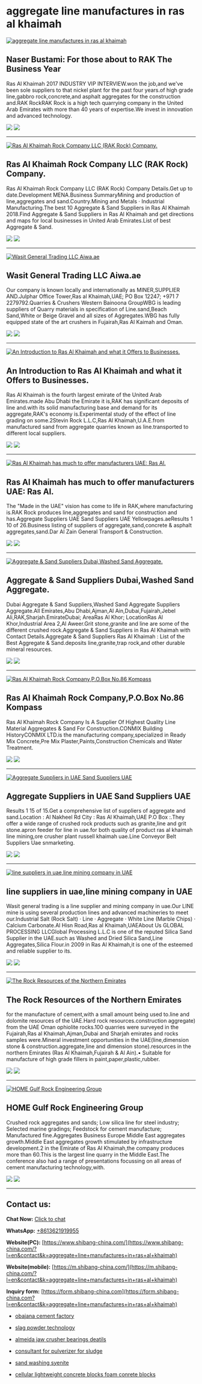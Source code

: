 # aggregate line manufactures in ras al khaimah

<a href="https://swt.shibang-china.com/?l=en&img&k=aggregate+line+manufactures+in+ras+al+khaimah" target="_blank">![aggregate line manufactures in ras al khaimah](http://static.shibang-china.com/all-800x300/1322.jpg)</a>

## Naser Bustami: For those about to RAK The Business Year
Ras Al Khaimah 2017 INDUSTRY VIP INTERVIEW.won the job,and we&#39;ve been sole suppliers to that nickel plant for the past four years.of high grade line,gabbro rock,concrete,and asphalt aggregates for the construction and.RAK RockRAK Rock is a high tech quarrying company in the United Arab Emirates with more than 40 years of expertise.We invest in innovation and advanced technology.


<a href="https://whatsapp.shibangsoft.com/WhatsApp.php" target="_blank" title="WhatsApp">![](http://static.shibang-china.com/icon/whatsapp.png)</a> <a href="https://swt.shibang-china.com/?l=en&icon&k=aggregate+line+manufactures+in+ras+al+khaimah" target="_blank">![](http://static.shibang-china.com/icon/chat-en.png)</a>

---

<a href="https://swt.shibang-china.com/?l=en&img&k=aggregate+line+manufactures+in+ras+al+khaimah" target="_blank">![Ras Al Khaimah Rock Company LLC (RAK Rock) Company.](http://static.shibang-china.com/all-800x300/585.jpg)</a>

## Ras Al Khaimah Rock Company LLC (RAK Rock) Company.
Ras Al Khaimah Rock Company LLC (RAK Rock) Company Details.Get up to date.Development MENA.Business SummaryMining and production of line,aggregates and sand.Country.Mining and Metals &middot; Industrial Manufacturing.The best 10 Aggregate &amp; Sand Suppliers in Ras Al Khaimah 2018.Find Aggregate &amp; Sand Suppliers in Ras Al Khaimah and get directions and maps for local businesses in United Arab Emirates.List of best Aggregate &amp; Sand.


<a href="https://whatsapp.shibangsoft.com/WhatsApp.php" target="_blank" title="WhatsApp">![](http://static.shibang-china.com/icon/whatsapp.png)</a> <a href="https://swt.shibang-china.com/?l=en&icon&k=aggregate+line+manufactures+in+ras+al+khaimah" target="_blank">![](http://static.shibang-china.com/icon/chat-en.png)</a>

---

<a href="https://swt.shibang-china.com/?l=en&img&k=aggregate+line+manufactures+in+ras+al+khaimah" target="_blank">![Wasit General Trading LLC Aiwa.ae](http://static.shibang-china.com/all-800x300/311.jpg)</a>

## Wasit General Trading LLC Aiwa.ae
Our company is known locally and internationally as MINER,SUPPLIER AND.Julphar Office Tower,Ras al Khaimah,UAE; PO Box 12247; +971 7 2279792.Quarries &amp; Crushers Western Bainoona GroupWBG is leading suppliers of Quarry materials in specification of Line.sand,Beach Sand,White or Beige Gravel and all sizes of Aggregates.WBG has fully equipped state of the art crushers in Fujairah,Ras Al Kaimah and Oman.


<a href="https://whatsapp.shibangsoft.com/WhatsApp.php" target="_blank" title="WhatsApp">![](http://static.shibang-china.com/icon/whatsapp.png)</a> <a href="https://swt.shibang-china.com/?l=en&icon&k=aggregate+line+manufactures+in+ras+al+khaimah" target="_blank">![](http://static.shibang-china.com/icon/chat-en.png)</a>

---

<a href="https://swt.shibang-china.com/?l=en&img&k=aggregate+line+manufactures+in+ras+al+khaimah" target="_blank">![An Introduction to Ras Al Khaimah and what it Offers to Businesses.](http://static.shibang-china.com/all-800x300/878.jpg)</a>

## An Introduction to Ras Al Khaimah and what it Offers to Businesses.
Ras Al Khaimah is the fourth largest emirate of the United Arab Emirates.made Abu Dhabi the Emirate it is,RAK has significant deposits of line and.with its solid manufacturing base and demand for its aggregate,RAK&#39;s economy is.Experimental study of the effect of line grading on some.2Stevin Rock L.L.C,Ras Al Khaimah,U.A.E.from manufactured sand from aggregate quarries known as line.transported to different local suppliers.


<a href="https://whatsapp.shibangsoft.com/WhatsApp.php" target="_blank" title="WhatsApp">![](http://static.shibang-china.com/icon/whatsapp.png)</a> <a href="https://swt.shibang-china.com/?l=en&icon&k=aggregate+line+manufactures+in+ras+al+khaimah" target="_blank">![](http://static.shibang-china.com/icon/chat-en.png)</a>

---

<a href="https://swt.shibang-china.com/?l=en&img&k=aggregate+line+manufactures+in+ras+al+khaimah" target="_blank">![Ras Al Khaimah has much to offer manufacturers UAE: Ras Al.](http://static.shibang-china.com/all-800x300/777.jpg)</a>

## Ras Al Khaimah has much to offer manufacturers UAE: Ras Al.
The "Made in the UAE" vision has come to life in RAK,where manufacturing is.RAK Rock produces line,aggregates and sand for construction and has.Aggregate Suppliers UAE Sand Suppliers UAE Yellowpages.aeResults 1 10 of 26.Business listing of suppliers of aggregate,sand,concrete &amp; asphalt aggregates,sand.Dar Al Zain General Transport &amp; Construction.


<a href="https://whatsapp.shibangsoft.com/WhatsApp.php" target="_blank" title="WhatsApp">![](http://static.shibang-china.com/icon/whatsapp.png)</a> <a href="https://swt.shibang-china.com/?l=en&icon&k=aggregate+line+manufactures+in+ras+al+khaimah" target="_blank">![](http://static.shibang-china.com/icon/chat-en.png)</a>

---

<a href="https://swt.shibang-china.com/?l=en&img&k=aggregate+line+manufactures+in+ras+al+khaimah" target="_blank">![Aggregate &amp; Sand Suppliers Dubai,Washed Sand Aggregate.](http://static.shibang-china.com/all-800x300/1.jpg)</a>

## Aggregate &amp; Sand Suppliers Dubai,Washed Sand Aggregate.
Dubai Aggregate &amp; Sand Suppliers,Washed Sand Aggregate Suppliers Aggregate.All Emirates,Abu Dhabi,Ajman,Al Ain,Dubai,Fujairah,Jebel Ali,RAK,Sharjah.EmirateDubai; AreaRas Al Khor; LocationRas Al Khor,Industrial Area 2,Al Aweer.Grit stone,granite and line are some of the different crushed rock.Aggregate &amp; Sand Suppliers in Ras Al Khaimah with Contact Details.Aggregate &amp; Sand Suppliers Ras Al Khaimah : List of the Best Aggregate &amp; Sand.deposits line,granite,trap rock,and other durable mineral resources.


<a href="https://whatsapp.shibangsoft.com/WhatsApp.php" target="_blank" title="WhatsApp">![](http://static.shibang-china.com/icon/whatsapp.png)</a> <a href="https://swt.shibang-china.com/?l=en&icon&k=aggregate+line+manufactures+in+ras+al+khaimah" target="_blank">![](http://static.shibang-china.com/icon/chat-en.png)</a>

---

<a href="https://swt.shibang-china.com/?l=en&img&k=aggregate+line+manufactures+in+ras+al+khaimah" target="_blank">![Ras Al Khaimah Rock Company,P.O.Box No.86 Kompass](http://static.shibang-china.com/all-800x300/1297.jpg)</a>

## Ras Al Khaimah Rock Company,P.O.Box No.86 Kompass
Ras Al Khaimah Rock Company Is A Supplier Of Highest Quality Line Material Aggregates &amp; Sand For Construction.CONMIX Building HistoryCONMIX LTD.is the manufacturing company,specialized in Ready Mix Concrete,Pre Mix Plaster,Paints,Construction Chemicals and Water Treatment.


<a href="https://whatsapp.shibangsoft.com/WhatsApp.php" target="_blank" title="WhatsApp">![](http://static.shibang-china.com/icon/whatsapp.png)</a> <a href="https://swt.shibang-china.com/?l=en&icon&k=aggregate+line+manufactures+in+ras+al+khaimah" target="_blank">![](http://static.shibang-china.com/icon/chat-en.png)</a>

---

<a href="https://swt.shibang-china.com/?l=en&img&k=aggregate+line+manufactures+in+ras+al+khaimah" target="_blank">![Aggregate Suppliers in UAE Sand Suppliers UAE](http://static.shibang-china.com/all-800x300/62.jpg)</a>

## Aggregate Suppliers in UAE Sand Suppliers UAE
Results 1 15 of 15.Get a comprehensive list of suppliers of aggregate and sand.Location : Al Nakheel Rd City : Ras Al Khaimah,UAE P.O Box :.They offer a wide range of crushed rock products such as granite,line and grit stone.apron feeder for line in uae.for both quality of product ras al khaimah line mining,ore crusher plant russell khaimah uae.Line Conveyor Belt Suppliers Uae snmarketing.


<a href="https://whatsapp.shibangsoft.com/WhatsApp.php" target="_blank" title="WhatsApp">![](http://static.shibang-china.com/icon/whatsapp.png)</a> <a href="https://swt.shibang-china.com/?l=en&icon&k=aggregate+line+manufactures+in+ras+al+khaimah" target="_blank">![](http://static.shibang-china.com/icon/chat-en.png)</a>

---

<a href="https://swt.shibang-china.com/?l=en&img&k=aggregate+line+manufactures+in+ras+al+khaimah" target="_blank">![line suppliers in uae,line mining company in UAE](http://static.shibang-china.com/all-800x300/784.jpg)</a>

## line suppliers in uae,line mining company in UAE
Wasit general trading is a line supplier and mining company in uae.Our LINE mine is using several production lines and advanced machineries to meet our.Industrial Salt (Rock Salt) &middot; Line &middot; Aggregate &middot; White Line (Marble Chips) &middot; Calcium Carbonate.Al Hisn Road,Ras al Khaimah,UAEAbout Us GLOBAL PROCESSING LLCGlobal Processing L.L.C is one of the reputed Silica Sand Supplier in the UAE.such as Washed and Dried Silica Sand,Line Aggregates,Silica Flour.in 2009 in Ras Al Khaimah,it is one of the esteemed and reliable supplier to its.


<a href="https://whatsapp.shibangsoft.com/WhatsApp.php" target="_blank" title="WhatsApp">![](http://static.shibang-china.com/icon/whatsapp.png)</a> <a href="https://swt.shibang-china.com/?l=en&icon&k=aggregate+line+manufactures+in+ras+al+khaimah" target="_blank">![](http://static.shibang-china.com/icon/chat-en.png)</a>

---

<a href="https://swt.shibang-china.com/?l=en&img&k=aggregate+line+manufactures+in+ras+al+khaimah" target="_blank">![The Rock Resources of the Northern Emirates](http://static.shibang-china.com/all-800x300/779.jpg)</a>

## The Rock Resources of the Northern Emirates
for the manufacture of cement,with a small amount being used to.line and dolomite resources of the UAE.Hard rock resources.construction aggregate) from the UAE Oman ophiolite rocks.100 quarries were surveyed in the Fujairah,Ras al Khaimah,Ajman,Dubai and Sharjah emirates and rocks samples were.Mineral investment opportunities in the UAE(line,dimension stone &amp; construction.aggregate,line and dimension stone).resources in the northern Emirates (Ras Al Khaimah,Fujairah &amp; Al Ain).• Suitable for manufacture of high grade fillers in paint,paper,plastic,rubber.


<a href="https://whatsapp.shibangsoft.com/WhatsApp.php" target="_blank" title="WhatsApp">![](http://static.shibang-china.com/icon/whatsapp.png)</a> <a href="https://swt.shibang-china.com/?l=en&icon&k=aggregate+line+manufactures+in+ras+al+khaimah" target="_blank">![](http://static.shibang-china.com/icon/chat-en.png)</a>

---

<a href="https://swt.shibang-china.com/?l=en&img&k=aggregate+line+manufactures+in+ras+al+khaimah" target="_blank">![HOME Gulf Rock Engineering Group](http://static.shibang-china.com/all-800x300/1471.jpg)</a>

## HOME Gulf Rock Engineering Group
Crushed rock aggregates and sands; Low silica line for steel industry; Selected marine gradings; Feedstock for cement manufacture; Manufactured fine.Aggregates Business Europe Middle East aggregates growth.Middle East aggregates growth stimulated by infrastructure development.2 in the Emirate of Ras Al Khaimah,the company produces more than 60.This is the largest line quarry in the Middle East.The conference also had a range of presentations focussing on all areas of cement manufacturing technology,with.


<a href="https://whatsapp.shibangsoft.com/WhatsApp.php" target="_blank" title="WhatsApp">![](http://static.shibang-china.com/icon/whatsapp.png)</a> <a href="https://swt.shibang-china.com/?l=en&icon&k=aggregate+line+manufactures+in+ras+al+khaimah" target="_blank">![](http://static.shibang-china.com/icon/chat-en.png)</a>

---
## Contact us:

**Chat Now:** [Click to chat](https://swt.shibang-china.com?l=en&contact&k=aggregate+line+manufactures+in+ras+al+khaimah)

**WhatsApp:**  [+8613621919955](https://whatsapp.shibangsoft.com/WhatsApp.php)

**Website(PC):** [https://www.shibang-china.com/](https://www.shibang-china.com/?l=en&contact&k=aggregate+line+manufactures+in+ras+al+khaimah)

**Website(mobile):** [https://m.shibang-china.com/](https://m.shibang-china.com/?l=en&contact&k=aggregate+line+manufactures+in+ras+al+khaimah)

**Inquiry form:** [https://form.shibang-china.com](https://form.shibang-china.com?l=en&contact&k=aggregate+line+manufactures+in+ras+al+khaimah)

* [obajana cement factory](../127/obajana%20cement%20factory.md)

* [slag powder technology](../132/slag%20powder%20technology.md)

* [almeida jaw crusher bearings deatils](../140/almeida%20jaw%20crusher%20bearings%20deatils.md)

* [consultant for pulverizer for sludge](../132/consultant%20for%20pulverizer%20for%20sludge.md)

* [sand washing syenite](../138/sand%20washing%20syenite.md)

* [cellular lightweight concrete blocks foam conrete blocks](../126/cellular%20lightweight%20concrete%20blocks%20foam%20conrete%20blocks.md)